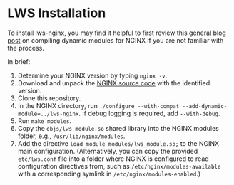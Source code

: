 # LWS Installation

To install lws-nginx, you may find it helpful to first review this
[general blog post](https://www.nginx.com/blog/compiling-dynamic-modules-nginx-plus/)
on compiling dynamic modules for NGINX if you are not familiar with the process.

In brief:

1. Determine your NGINX version by typing `nginx -v`.
2. Download and unpack the [NGINX source code](https://nginx.org/download/) with the identified
version.
3. Clone this repository.
4. In the NGINX directory, run `./configure --with-compat --add-dynamic-module=../lws-nginx`. If
debug logging is required, add `--with-debug`.
5. Run `make modules`.
6. Copy the `objs/lws_module.so` shared library into the NGINX modules folder, e.g.,
`/usr/lib/nginx/modules`.
7. Add the directive `load_module modules/lws_module.so;` to the NGINX main configuration.
(Alternatively, you can copy the provided `etc/lws.conf` file into a folder where NGINX is
configured to read configuration directives from, such as `/etc/nginx/modules-available` with a
corresponding symlink in `/etc/nginx/modules-enabled`.)
